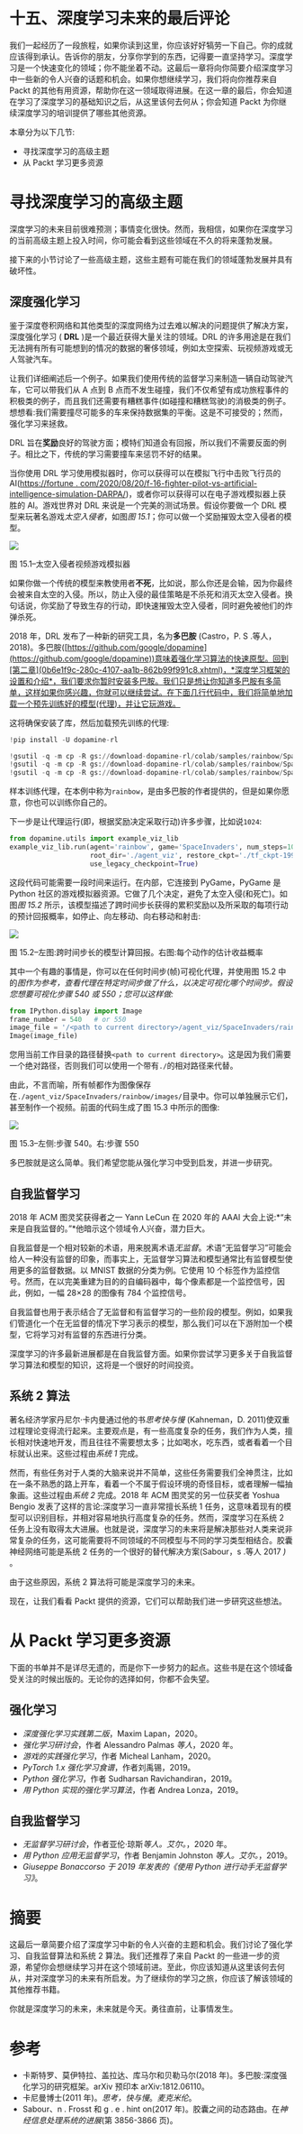# 十五、深度学习未来的最后评论

我们一起经历了一段旅程，如果你读到这里，你应该好好犒劳一下自己。你的成就应该得到承认。告诉你的朋友，分享你学到的东西，记得要一直坚持学习。深度学习是一个快速变化的领域；你不能坐着不动。这最后一章将向你简要介绍深度学习中一些新的令人兴奋的话题和机会。如果你想继续学习，我们将向你推荐来自 Packt 的其他有用资源，帮助你在这一领域取得进展。在这一章的最后，你会知道在学习了深度学习的基础知识之后，从这里该何去何从；你会知道 Packt 为你继续深度学习的培训提供了哪些其他资源。

本章分为以下几节:

*   寻找深度学习的高级主题
*   从 Packt 学习更多资源

# 寻找深度学习的高级主题

深度学习的未来目前很难预测；事情变化很快。然而，我相信，如果你在深度学习的当前高级主题上投入时间，你可能会看到这些领域在不久的将来蓬勃发展。

接下来的小节讨论了一些高级主题，这些主题有可能在我们的领域蓬勃发展并具有破坏性。

## 深度强化学习

鉴于深度卷积网络和其他类型的深度网络为过去难以解决的问题提供了解决方案，深度强化学习 ( **DRL** )是一个最近获得大量关注的领域。DRL 的许多用途是在我们无法拥有所有可能想到的情况的数据的奢侈领域，例如太空探索、玩视频游戏或无人驾驶汽车。

让我们详细阐述后一个例子。如果我们使用传统的监督学习来制造一辆自动驾驶汽车，它可以带我们从 A 点到 B 点而不发生碰撞，我们不仅希望有成功旅程事件的积极类的例子，而且我们还需要有糟糕事件(如碰撞和糟糕驾驶)的消极类的例子。想想看:我们需要撞尽可能多的车来保持数据集的平衡。这是不可接受的；然而，强化学习来拯救。

DRL 旨在**奖励**良好的驾驶方面；模特们知道会有回报，所以我们不需要反面的例子。相比之下，传统的学习需要撞车来惩罚不好的结果。

当你使用 DRL 学习使用模拟器时，你可以获得可以在模拟飞行中击败飞行员的 AI([https://fortune . com/2020/08/20/f-16-fighter-pilot-vs-artificial-intelligence-simulation-DARPA/](https://fortune.com/2020/08/20/f-16-fighter-pilot-versus-artificial-intelligence-simulation-darpa/))，或者你可以获得可以在电子游戏模拟器上获胜的 AI。游戏世界对 DRL 来说是一个完美的测试场景。假设你要做一个 DRL 模型来玩著名游戏*太空入侵者*，如图*图 15.1*；你可以做一个奖励摧毁太空入侵者的模型。

![](img/192d5354-6c0a-4be2-b3c5-248a2160a925.png)

图 15.1–太空入侵者视频游戏模拟器

如果你做一个传统的模型来教使用者**不死**，比如说，那么你还是会输，因为你最终会被来自太空的入侵。所以，防止入侵的最佳策略是不杀死和消灭太空入侵者。换句话说，你奖励了导致生存的行动，即快速摧毁太空入侵者，同时避免被他们的炸弹杀死。

2018 年，DRL 发布了一种新的研究工具，名为**多巴胺** (Castro，P. S .等人，2018)。多巴胺([https://github.com/google/dopamine](https://github.com/google/dopamine))意味着强化学习算法的快速原型。回到[第二章](0b6e1f9c-280c-4107-aa1b-862b99f991c8.xhtml)，*深度学习框架的设置和介绍*，我们要求你暂时安装多巴胺。我们只是想让你知道多巴胺有多简单，这样如果你感兴趣，你就可以继续尝试。在下面几行代码中，我们将简单地加载一个预先训练好的模型(代理)，并让它玩游戏。

这将确保安装了库，然后加载预先训练的代理:

```py
!pip install -U dopamine-rl

!gsutil -q -m cp -R gs://download-dopamine-rl/colab/samples/rainbow/SpaceInvaders_v4/checkpoints/tf_ckpt-199.data-00000-of-00001 ./
!gsutil -q -m cp -R gs://download-dopamine-rl/colab/samples/rainbow/SpaceInvaders_v4/checkpoints/tf_ckpt-199.index ./
!gsutil -q -m cp -R gs://download-dopamine-rl/colab/samples/rainbow/SpaceInvaders_v4/checkpoints/tf_ckpt-199.meta ./
```

样本训练代理，在本例中称为`rainbow`，是由多巴胺的作者提供的，但是如果你愿意，你也可以训练你自己的。

下一步是让代理运行(即，根据奖励决定采取行动)许多步骤，比如说`1024`:

```py
from dopamine.utils import example_viz_lib
example_viz_lib.run(agent='rainbow', game='SpaceInvaders', num_steps=1024,
                    root_dir='./agent_viz', restore_ckpt='./tf_ckpt-199',
                    use_legacy_checkpoint=True)
```

这段代码可能需要一段时间来运行。在内部，它连接到 PyGame，PyGame 是 Python 社区的游戏模拟器资源。它做了几个决定，避免了太空入侵(和死亡)。如图*图 15.2* 所示，该模型描述了跨时间步长获得的累积奖励以及所采取的每项行动的预计回报概率，如停止、向左移动、向右移动和射击:

![](img/06b1145f-dc49-487e-8d6a-2f1471fb009c.png)

图 15.2–左图:跨时间步长的模型计算回报。右图:每个动作的估计收益概率

其中一个有趣的事情是，你可以在任何时间步(帧)可视化代理，并使用图 15.2 中的*图作为参考，查看代理在特定时间步做了什么，以决定可视化哪个时间步。假设您想要可视化步骤 540 或 550；您可以这样做:*

```py
from IPython.display import Image
frame_number = 540   # or 550
image_file = '/<path to current directory>/agent_viz/SpaceInvaders/rainbow/images/frame_{:06d}.png'.format(frame_number)
Image(image_file)
```

您用当前工作目录的路径替换`<path to current directory>`。这是因为我们需要一个绝对路径，否则我们可以使用一个带有`./`的相对路径来代替。

由此，不言而喻，所有帧都作为图像保存在`./agent_viz/SpaceInvaders/rainbow/images/`目录中。你可以单独展示它们，甚至制作一个视频。前面的代码生成了图 15.3 中所示的图像:

![](img/a661df7f-d0ab-4ab6-a4d6-7af0359e5025.png)

图 15.3–左侧:步骤 540。右:步骤 550

多巴胺就是这么简单。我们希望您能从强化学习中受到启发，并进一步研究。

## 自我监督学习

2018 年 ACM 图灵奖获得者之一 Yann LeCun 在 2020 年的 AAAI 大会上说:*“未来是自我监督的。”*他暗示这个领域令人兴奋，潜力巨大。

自我监督是一个相对较新的术语，用来脱离术语*无监督*。术语“无监督学习”可能会给人一种没有监督的印象，而事实上，无监督学习算法和模型通常比有监督模型使用更多的监督数据。以 MNIST 数据的分类为例。它使用 10 个标签作为监控信号。然而，在以完美重建为目的的自编码器中，每个像素都是一个监控信号，因此，例如，一幅 28×28 的图像有 784 个监控信号。

自我监督也用于表示结合了无监督和有监督学习的一些阶段的模型。例如，如果我们管道化一个在无监督的情况下学习表示的模型，那么我们可以在下游附加一个模型，它将学习对有监督的东西进行分类。

深度学习的许多最新进展都是在自我监督方面。如果你尝试学习更多关于自我监督学习算法和模型的知识，这将是一个很好的时间投资。

## 系统 2 算法

著名经济学家丹尼尔·卡内曼通过他的书*思考快与慢* (Kahneman，D. 2011)使双重过程理论变得流行起来。主要观点是，有一些高度复杂的任务，我们作为人类，擅长相对快速地开发，而且往往不需要想太多；比如喝水，吃东西，或者看着一个目标就认出来。这些过程由*系统 1* 完成。

然而，有些任务对于人类的大脑来说并不简单，这些任务需要我们全神贯注，比如在一条不熟悉的路上开车，看着一个不属于假设环境的奇怪目标，或者理解一幅抽象画。这些过程由*系统 2* 完成。2018 年 ACM 图灵奖的另一位获奖者 Yoshua Bengio 发表了这样的言论:深度学习一直非常擅长系统 1 任务，这意味着现有的模型可以识别目标，并相对容易地执行高度复杂的任务。然而，深度学习在系统 2 任务上没有取得太大进展。也就是说，深度学习的未来将是解决那些对人类来说非常复杂的任务，这可能需要将不同领域的不同模型与不同的学习类型相结合。胶囊神经网络可能是系统 2 任务的一个很好的替代解决方案(Sabour，s .等人 2017 *)* 。

由于这些原因，系统 2 算法将可能是深度学习的未来。

现在，让我们看看 Packt 提供的资源，它们可以帮助我们进一步研究这些想法。

# 从 Packt 学习更多资源

下面的书单并不是详尽无遗的，而是你下一步努力的起点。这些书是在这个领域备受关注的时候出版的。无论你的选择如何，你都不会失望。

## 强化学习

*   *深度强化学习实践第二版*，Maxim Lapan，2020。
*   *强化学习研讨会*，作者 Alessandro Palmas *等人*，2020 年。
*   *游戏的实践强化学习*，作者 Micheal Lanham，2020。
*   *PyTorch 1.x 强化学习食谱*，作者刘禹锡，2019。
*   *Python 强化学习*，作者 Sudharsan Ravichandiran，2019。
*   *用 Python 实现的强化学习算法*，作者 Andrea Lonza，2019。

## 自我监督学习

*   *无监督学习研讨会*，作者亚伦·琼斯*等人。艾尔。*，2020 年。
*   *用 Python 应用无监督学习*，作者 Benjamin Johnston *等人。艾尔。*，2019。
*   *Giuseppe Bonaccorso 于 2019 年发表的《使用 Python 进行动手无监督学习》*。

# 摘要

这最后一章简要介绍了深度学习中新的令人兴奋的主题和机会。我们讨论了强化学习、自我监督算法和系统 2 算法。我们还推荐了来自 Packt 的一些进一步的资源，希望你会想继续学习并在这个领域前进。至此，你应该知道从这里该何去何从，并对深度学习的未来有所启发。为了继续你的学习之旅，你应该了解该领域的其他推荐书籍。

你就是深度学习的未来，未来就是今天。勇往直前，让事情发生。

# 参考

*   卡斯特罗、莫伊特拉、盖拉达、库马尔和贝勒马尔(2018 年)。多巴胺:深度强化学习的研究框架。arXiv 预印本 arXiv:1812.06110。
*   卡尼曼博士(2011 年)。*思考，快与慢*。*麦克米伦*。
*   Sabour、n . Frosst 和 g . e . hint on(2017 年)。胶囊之间的动态路由。在*神经信息处理系统的进展*(第 3856-3866 页)。